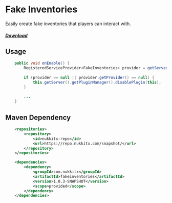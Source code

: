 # Fake Inventories

Easily create fake inventories that players can interact with.

##### [Download](https://github.com/PetteriM1/FakeInventories/releases)

## Usage

```java
    public void onEnable() {
        RegisteredServiceProvider<FakeInventories> provider = getServer().getServiceManager().getProvider(FakeInventories.class);
        
        if (provider == null || provider.getProvider() == null) {
            this.getServer().getPluginManager().disablePlugin(this);
        }
        
        ...
    }
``` 

## Maven Dependency

```xml
    <repositories>
        <repository>
            <id>nukkitx-repo</id>
            <url>https://repo.nukkitx.com/snapshot/</url>
        </repository>
    </repositories>

    <dependencies>
        <dependency>
            <groupId>com.nukkitx</groupId>
            <artifactId>fakeinventories</artifactId>
            <version>1.0.3-SNAPSHOT</version>
            <scope>provided</scope>
        </dependency>
    </dependencies>
```
